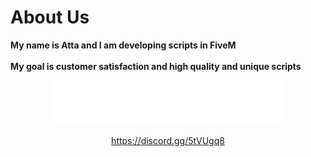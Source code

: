 # About Us



**My name is Atta and I am developing scripts in FiveM** \
\
**My goal is customer satisfaction and high quality and unique scripts**

<div align="center">

<figure><img src=".gitbook/assets/636e0b544a3e3c7c05753bcd_full_logo_white_RGB.png" alt="" width="375"><figcaption><p><a href="https://discord.gg/5tVUgq8">https://discord.gg/5tVUgq8</a></p></figcaption></figure>

</div>
